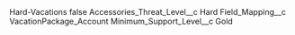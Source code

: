 <?xml version="1.0" encoding="UTF-8"?>
<CustomMetadata xmlns="http://soap.sforce.com/2006/04/metadata" xmlns:xsi="http://www.w3.org/2001/XMLSchema-instance" xmlns:xsd="http://www.w3.org/2001/XMLSchema">
    <label>Hard-Vacations</label>
    <protected>false</protected>
    <values>
        <field>Accessories_Threat_Level__c</field>
        <value xsi:type="xsd:string">Hard</value>
    </values>
    <values>
        <field>Field_Mapping__c</field>
        <value xsi:type="xsd:string">VacationPackage_Account</value>
    </values>
    <values>
        <field>Minimum_Support_Level__c</field>
        <value xsi:type="xsd:string">Gold</value>
    </values>
</CustomMetadata>
